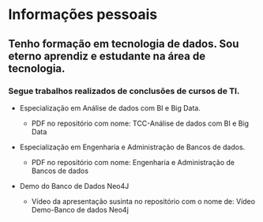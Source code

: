 # Informações pessoais

## Tenho formação em tecnologia de dados. Sou eterno aprendiz e estudante na área de tecnologia.

### Segue trabalhos realizados de conclusões de cursos de TI.  

 * Especialização em Análise de dados com BI e Big Data.
   
    * PDF no repositório com nome: TCC-Análise de dados com BI e Big Data
   
 * Especialização em Engenharia e Administração de Bancos de dados.
   
    * PDF no repositório com nome: Engenharia e Administração de Bancos de dados
 
 * Demo do Banco de Dados Neo4J
  
    * Vídeo da apresentação susinta no repositório com o nome de: Vídeo Demo-Banco de dados Neo4j
